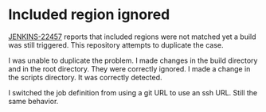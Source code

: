Included region ignored
=======================

[JENKINS-22457](https://issues.jenkins-ci.org/browse/JENKINS-22457)
reports that included regions were not matched yet a build was still
triggered.  This repository attempts to duplicate the case.

I was unable to duplicate the problem.  I made changes in the build
directory and in the root directory.  They were correctly ignored.  I
made a change in the scripts directory.  It was correctly detected.

I switched the job definition from using a git URL to use an ssh URL.
Still the same behavior.
